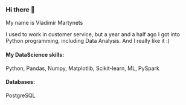 ### Hi there 👋
My name is Vladimir Martynets

I used to work in customer service, but a year and a half ago I got into Python programming, including Data Analysis.
And I really like it :)

#### My DataScience skills:
Python, Pandas, Numpy, Matplotlib, Scikit-learn, ML, PySpark

#### Databases:

PostgreSQL
